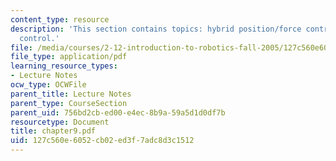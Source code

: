 ```yaml
---
content_type: resource
description: 'This section contains topics: hybrid position/force control and compliance
  control.'
file: /media/courses/2-12-introduction-to-robotics-fall-2005/127c560e6052cb02ed3f7adc8d3c1512_chapter9.pdf
file_type: application/pdf
learning_resource_types:
- Lecture Notes
ocw_type: OCWFile
parent_title: Lecture Notes
parent_type: CourseSection
parent_uid: 756bd2cb-ed00-e4ec-8b9a-59a5d1d0df7b
resourcetype: Document
title: chapter9.pdf
uid: 127c560e-6052-cb02-ed3f-7adc8d3c1512
---
```


